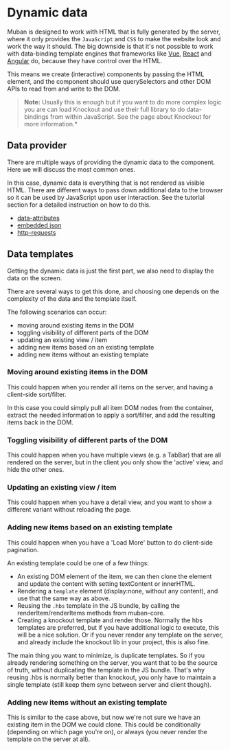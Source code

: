 # Dynamic data
Muban is designed to work with HTML that is fully generated by the server, where it only provides the `JavaScript` and `CSS` to make the website look and work the way it should. The big downside is that it's not possible to work with data-binding template engines that frameworks like [Vue](https://vuejs.org/), [React](https://reactjs.org/) and [Angular](https://angular.io/) do, because they have control over the HTML.

This means we create (interactive) components by passing the HTML element, and the component should use querySelectors and other DOM APIs to read from and write to the DOM. 

> **Note:** Usually this is enough but if you want to do more complex logic you are can load Knockout and use their full library to do data-bindings from within JavaScript. See the page about Knockout for more information.*

## Data provider
There are multiple ways of providing the dynamic data to the component. Here we will discuss the most common ones. 

In this case, dynamic data is everything that is not rendered as visible HTML. There are different ways to pass down additional data to the browser so it can be used by JavaScript upon user interaction. See the tutorial section for a detailed instruction on how to do this.

* [data-attributes](./12-guides.md#Get-data-from-data-attributes)
* [embedded json](./12-guides.md#Get-data-from-embedded-json)
* [http-requests](./12-guides.md#Get-data-through-a-http-request)

## Data templates

Getting the dynamic data is just the first part, we also need to display the data on the screen.

There are several ways to get this done, and choosing one depends on the complexity of the data and the template itself.

The following scenarios can occur:

* moving around existing items in the DOM
* toggling visibility of different parts of the DOM
* updating an existing view / item
* adding new items based on an existing template
* adding new items without an existing template

### Moving around existing items in the DOM
This could happen when you render all items on the server, and having a client-side sort/filter.

In this case you could simply pull all item DOM nodes from the container, extract the needed information to apply a sort/filter, and add the resulting items back in the DOM.

### Toggling visibility of different parts of the DOM
This could happen when you have multiple views (e.g. a TabBar) that are all rendered on the server, but in the client you only show the 'active' view, and hide the other ones.

### Updating an existing view / item
This could happen when you have a detail view, and you want to show a different variant without reloading the page.

### Adding new items based on an existing template
This could happen when you have a 'Load More' button to do client-side pagination.

An existing template could be one of a few things:

* An existing DOM element of the item, we can then clone the element and update the content with setting textContent or innerHTML.
* Rendering a `template` element (display:none, without any content), and use that the same way as above.
* Reusing the `.hbs` template in the JS bundle, by calling the renderItem/renderItems methods from muban-core.
* Creating a knockout template and render those. Normally the hbs templates are preferred, but if you have additional logic to execute, this will be a nice solution. Or if you never render any template on the server, and already include the knockout lib in your project, this is also fine.

The main thing you want to minimize, is duplicate templates. So if you already rendering something on the server, you want that to be the source of truth, without duplicating the template in the JS bundle. That's why reusing .hbs is normally better than knockout, you only have to maintain a single template (still keep them sync between server and client though).

### Adding new items without an existing template
This is similar to the case above, but now we're not sure we have an existing item in the DOM we could clone. This could be conditionally (depending on which page you're on), or always (you never render the template on the server at all).